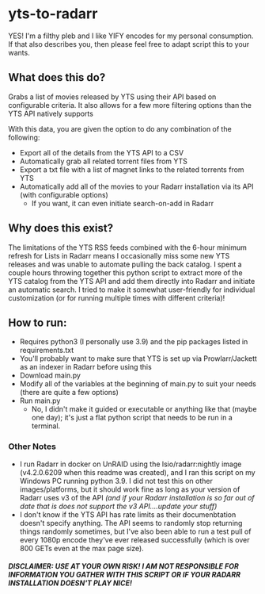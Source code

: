 # yts-to-radarr

YES! I'm a filthy pleb and I like YIFY encodes for my personal consumption. If that also describes you, then please feel free to adapt script this to your wants.

## What does this do?
Grabs a list of movies released by YTS using their API based on configurable criteria. It also allows for a few more filtering options than the YTS API natively supports
  
With this data, you are given the option to do any combination of the following:
- Export all of the details from the YTS API to a CSV
- Automatically grab all related torrent files from YTS
- Export a txt file with a list of magnet links to the related torrents from YTS
- Automatically add all of the movies to your Radarr installation via its API (with configurable options)
  - If you want, it can even initiate search-on-add in Radarr

## Why does this exist?
The limitations of the YTS RSS feeds combined with the 6-hour minimum refresh for Lists in Radarr means I occasionally miss some new YTS releases and was unable to automate pulling the back catalog. I spent a couple hours throwing together this python script to extract more of the YTS catalog from the YTS API and add them directly into Radarr and initiate an automatic search. I tried to make it somewhat user-friendly for individual customization (or for running multiple times with different criteria)!

## How to run:
- Requires python3 (I personally use 3.9) and the pip packages listed in requirements.txt
- You'll probably want to make sure that YTS is set up via Prowlarr/Jackett as an indexer in Radarr before using this
- Download main.py
- Modify all of the variables at the beginning of main.py to suit your needs (there are quite a few options)
- Run main.py
  - No, I didn't make it guided or executable or anything like that (maybe one day); it's just a flat python script that needs to be run in a terminal.

### Other Notes
- I run Radarr in docker on UnRAID using the lsio/radarr:nightly image (v4.2.0.6209 when this readme was created), and I ran this script on my Windows PC running python 3.9. I did not test this on other images/platforms, but it should work fine as long as your version of Radarr uses v3 of the API _(and if your Radarr installation is so far out of date that is does not support the v3 API....update your stuff)_
- I don't know if the YTS API has rate limits as their documenbtation doesn't specify anything. The API seems to randomly stop returning things randomly sometimes, but I've also been able to run a test pull of every 1080p encode they've ever released successfully (which is over 800 GETs even at the max page size).

##### DISCLAIMER: USE AT YOUR OWN RISK! I AM NOT RESPONSIBLE FOR INFORMATION YOU GATHER WITH THIS SCRIPT OR IF YOUR RADARR INSTALLATION DOESN'T PLAY NICE!
